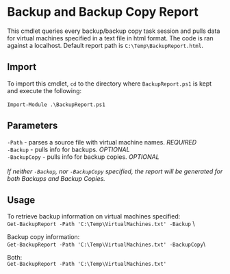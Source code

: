 # Backup and Backup Copy Report

This cmdlet queries every backup/backup copy task session and pulls data for virtual machines specified in a text file
in html format.
The code is ran against a localhost.
Default report path is `C:\Temp\BackupReport.html`.

## Import
To import this cmdlet, `cd` to the directory where `BackupReport.ps1` is kept and execute the following: \
\
`Import-Module .\BackupReport.ps1`

## Parameters
`-Path` - parses a source file with virtual machine names. *REQUIRED* \
`-Backup` - pulls info for backups. *OPTIONAL* \
`-BackupCopy` - pulls info for backup copies. *OPTIONAL* \
\
*If neither `-Backup`, nor `-BackupCopy` specified, the report will be generated for both Backups and Backup Copies.*

## Usage

To retrieve backup information on virtual machines specified: \
`Get-BackupReport -Path 'C:\Temp\VirtualMachines.txt' -Backup` \

Backup copy information: \
`Get-BackupReport -Path 'C:\Temp\VirtualMachines.txt' -BackupCopy`\

Both: \
`Get-BackupReport -Path 'C:\Temp\VirtualMachines.txt'`
